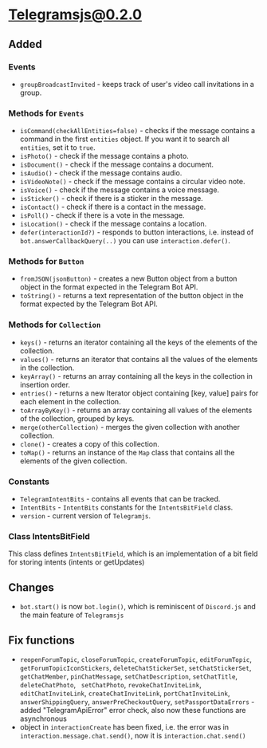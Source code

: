 # Telegramsjs@0.2.0 

## Added 
### Events
- `groupBroadcastInvited` - keeps track of user's video call invitations in a group. 

### Methods for `Events` 
- `isCommand(checkAllEntities=false)` - checks if the message contains a command in the first `entities` object. If you want it to search all `entities`, set it to `true`. 
- `isPhoto()` - check if the message contains a photo.
- `isDocument()` - check if the message contains a document. 
- `isAudio()` - check if the message contains audio. 
- `isVideoNote()` - check if the message contains a circular video note. 
- `isVoice()` - check if the message contains a voice message. 
- `isSticker()` - check if there is a sticker in the message. 
- `isContact()` - check if there is a contact in the message. 
- `isPoll()` - check if there is a vote in the message. 
- `isLocation()` - check if the message contains a location. 
- `defer(interactionId?)` - responds to button interactions, i.e. instead of `bot.answerCallbackQuery(..)` you can use `interaction.defer()`. 

### Methods for `Button` 
- `fromJSON(jsonButton)` - creates a new Button object from a button object in the format expected in the Telegram Bot API. 
- `toString()` - returns a text representation of the button object in the format expected by the Telegram Bot API. 

### Methods for `Collection` 
- `keys()` - returns an iterator containing all the keys of the elements of the collection. 
- `values()` - returns an iterator that contains all the values of the elements in the collection. 
- `keyArray()` - returns an array containing all the keys in the collection in insertion order. 
- `entries()` - returns a new Iterator object containing [key, value] pairs for each element in the collection. 
- `toArrayByKey()` - returns an array containing all values of the elements of the collection, grouped by keys. 
- `merge(otherCollection)` - merges the given collection with another collection. 
- `clone()` - creates a copy of this collection. 
- `toMap()` - returns an instance of the `Map` class that contains all the elements of the given collection. 

### Constants 
- `TelegramIntentBits` - contains all events that can be tracked. 
- `IntentBits` - `IntentBits` constants for the `IntentsBitField` class. 
- `version` - current version of `Telegramjs`.

### Class IntentsBitField 
This class defines `IntentsBitField`, which is an implementation of a bit field for storing intents (intents or getUpdates) 

## Changes 
- `bot.start()` is now `bot.login()`, which is reminiscent of `Discord.js` and the main feature of `Telegramsjs` 

## Fix functions 
- `reopenForumTopic`, `closeForumTopic`, `createForumTopic`, `editForumTopic`, `getForumTopicIconStickers`, `deleteChatStickerSet`, `setChatStickerSet`, `getChatMember`, `pinChatMessage`, `setChatDescription`, `setChatTitle`, `deleteChatPhoto`, ` setChatPhoto`, `revokeChatInviteLink`, `editChatInviteLink`, `createChatInviteLink`, `portChatInviteLink`, `answerShippingQuery`, `answerPreCheckoutQuery`, `setPassportDataErrors` - added "TelegramApiError" error check, also now these functions are asynchronous 
- object in `interactionCreate` has been fixed, i.e. the error was in `interaction.message.chat.send()`, now it is `interaction.chat.send()`